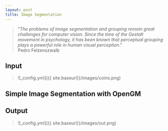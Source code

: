 ```yaml
---
layout: post
title: Image Segmentation
---
```


> "*The problems of image segmentation and grouping remain great challenges for computer vision. Since the time of the Gestalt movement in psychology, it has been known that perceptual grouping plays a powerful role in human visual perception*."  
                                       Pedro Felzenszwalb
## Input

>![_config.yml]({{ site.baseurl}}/images/coins.png)


## Simple Image Segmentation with OpenGM

<code data-gist-id="7bf023ec33056d804e09"></code>

## Output

>![_config.yml]({{ site.baseurl}}/images/out.png)
